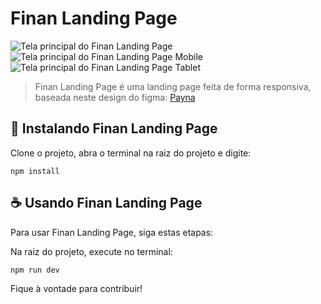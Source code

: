 # Finan Landing Page

<img src="./public/assets/images/fina-landing-page.png" alt="Tela principal do Finan Landing Page">
<img src="./public/assets/images/fina-landing-page-mobile.png" alt="Tela principal do Finan Landing Page Mobile">
<img src="./public/assets/images/fina-landing-page-tablet.png" alt="Tela principal do Finan Landing Page Tablet">

> Finan Landing Page é uma landing page feita de forma responsiva, baseada neste design do figma: [Payna](https://www.figma.com/community/file/1078789102725117907)

## 🚀 Instalando Finan Landing Page

Clone o projeto, abra o terminal na raiz do projeto e digite:

```
npm install
```

## ☕ Usando Finan Landing Page

Para usar Finan Landing Page, siga estas etapas:

Na raiz do projeto, execute no terminal:

```
npm run dev
```

Fique à vontade para contribuir!
